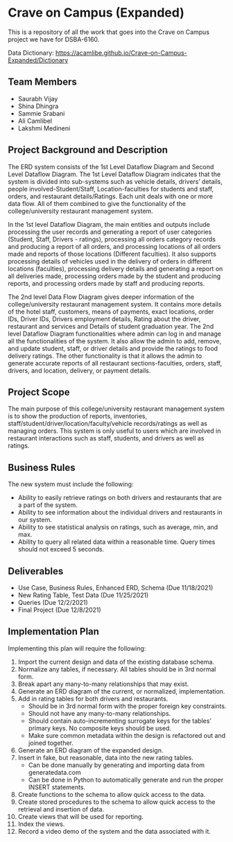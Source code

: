 # Crave on Campus (Expanded)
This is a repository of all the work that goes into the Crave on Campus project we have for DSBA-6160.

Data Dictionary: https://acamlibe.github.io/Crave-on-Campus-Expanded/Dictionary

## Team Members
* Saurabh Vijay
* Shina Dhingra
* Sammie Srabani
* Ali Camlibel
* Lakshmi Medineni

## Project Background and Description
The ERD system consists of the 1st Level Dataflow Diagram and Second Level Dataflow Diagram. The 1st Level Dataflow Diagram indicates that the system is divided into sub-systems such as vehicle details, drivers’ details, people involved-Student/Staff, Location-faculties for students and staff, orders, and restaurant details/Ratings. Each unit deals with one or more data flow. All of them combined to give the functionality of the college/university restaurant management system.

In the 1st level Dataflow Diagram, the main entities and outputs include processing the user records and generating a report of user categories (Student, Staff, Drivers - ratings), processing all orders category records and producing a report of all orders, and processing locations of all orders made and reports of those locations (Different faculties). It also supports processing details of vehicles used in the delivery of orders in different locations (faculties), processing delivery details and generating a report on all deliveries made, processing orders made by the student and producing reports, and processing orders made by staff and producing reports.

The 2nd level Data Flow Diagram gives deeper information of the college/university restaurant management system. It contains more details of the hotel staff, customers, means of payments, exact locations, order IDs, Driver IDs, Drivers employment details, Rating about the driver, restaurant and services and Details of student graduation year. 
The 2nd level Dataflow Diagram functionalities where admin can log in and manage all the functionalities of the system. It also allow the admin to add, remove, and update student, staff, or driver details and provide the ratings to food delivery ratings. The other functionality is that it allows the admin to generate accurate reports of all restaurant sections-faculties, orders, staff, drivers, and location, delivery, or payment details.

## Project Scope
The main purpose of this college/university restaurant management system is to show the production of reports, inventories, staff/student/driver/location/faculty/vehicle records/ratings as well as managing orders. This system is only useful to users which are involved in restaurant interactions such as staff, students, and drivers as well as ratings.

## Business Rules
The new system must include the following:
* Ability to easily retrieve ratings on both drivers and restaurants that are a part of the system.  
* Ability to see information about the individual drivers and restaurants in our system.
* Ability to see statistical analysis on ratings, such as average, min, and max.
* Ability to query all related data within a reasonable time. Query times should not exceed 5 seconds.

## Deliverables
* Use Case, Business Rules, Enhanced ERD, Schema (Due 11/18/2021)
* New Rating Table, Test Data (Due 11/25/2021)
* Queries (Due 12/2/2021)
* Final Project (Due 12/8/2021)

## Implementation Plan
Implementing this plan will require the following:
1. Import the current design and data of the existing database schema.
2. Normalize any tables, if necessary. All tables should be in 3rd normal form.
3. Break apart any many-to-many relationships that may exist.
4. Generate an ERD diagram of the current, or normalized, implementation.
5. Add in rating tables for both drivers and restaurants.
    *	Should be in 3rd normal form with the proper foreign key constraints.
    *	Should not have any many-to-many relationships.
    *	Should contain auto-incrementing surrogate keys for the tables’ primary keys. No composite keys should be used.
    *	Make sure common metadata within the design is refactored out and joined together.
6. Generate an ERD diagram of the expanded design.
7. Insert in fake, but reasonable, data into the new rating tables.
    *	Can be done manually by generating and importing data from generatedata.com
    *	Can be done in Python to automatically generate and run the proper INSERT statements.
8. Create functions to the schema to allow quick access to the data.
9. Create stored procedures to the schema to allow quick access to the retrieval and insertion of data.
10. Create views that will be used for reporting.
11. Index the views.
12. Record a video demo of the system and the data associated with it.
